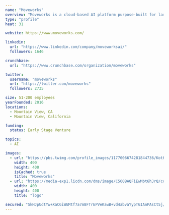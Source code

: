 ```yaml
---
name: "Moveworks"
overview: "Moveworks is a cloud-based AI platform purpose-built for large enterprises that solves one, big, frustrating problem: Resolving employees'​ IT support issues. Instead of tracking issues, we use advanced AI to solve them, instantly and automatically—with no human intervention."
type: "profile"
heat: 31

website: https://www.moveworks.com/

linkedin:
  url: "https://www.linkedin.com/company/moveworksai/"
  followers: 1646

crunchbase:
  url: "https://www.crunchbase.com/organization/moveworks"

twitter:
  username: "moveworks"
  url: "https://twitter.com/moveworks"
  followers: 2735

size: 51-200 employees
yearFounded: 2016
locations:
  - Mountain View, CA
  - Mountain View, California

funding:
  status: Early Stage Venture

topics:
  - AI

images:
  - url: "https://pbs.twimg.com/profile_images/1177006674281844736/KotHTkhK_400x400.jpg"
    width: 400
    height: 400
    isCached: true
    title: "Moveworks"
  - url: "https://media-exp1.licdn.com/dms/image/C560BAQFiEwMbt6hJrQ/company-logo_200_200/0?e=1594857600&v=beta&t=i0hHzsXgLugNOoTZwhrw4yYUuN3AQmoR-HFzuMlWmlo"
    width: 400
    height: 400
    title: "logo"

secured: "SkHJpUdtYw+XaCGiWGMtf7a7m8FTrEPVeKawB+vd4abvaYypTGIAnPAsCt5j/Xhh076sIDGZOGruPWxwP8PoIS+PmIKRhDwEzllRllPin3dCfy5aMxVAgNAy7LSMASzwVRu9ZoqK4VVlRKmdmLjfQeXGyhAofX3xfKLyESOur9woAmDc96AmdI9fwaSj6KnoDVs1ogcwxLBjc8XY1oJgR1jcY09BA6t/fZhrD8l0Bam1VSjuayNm2yzBHpk3M6IBsBQwUXZ0e94m5xnbLG6FBWot/8aCHxB1gfaWjROGmaod8cA/e3tZK2vyVYGVizNuLrtUMIVKbzOgolwYjjM49078aj/zgYEQGf+VzrF1A7eZUlUuBIdyTGd+FBvvOd4avPldcCou2DAB0x6Nkko998ICSd2DOoXWMKmHDxN2Adg=;9Ngowuo192E/7kyvqkATsQ=="
---
```


